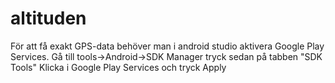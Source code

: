 # altituden
För att få exakt GPS-data behöver man i android studio aktivera Google Play Services.
Gå till tools->Android->SDK Manager
tryck sedan på tabben "SDK Tools"
Klicka i Google Play Services och tryck Apply

